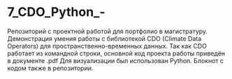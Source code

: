 # 7_CDO_Python_-
Репозиторий с проектной работой для портфолио в магистратуру.  
Демонстрация умения работы с библиотекой CDO (Climate Data Operators) для пространственно-временных данных.
Так как CDO работает из командной строки, основной код проекта работы приведён в документе .pdf
Для визуализации был использован Python. Блокнот с кодом также в репозитории.
